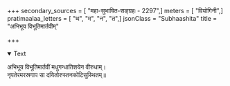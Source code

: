 +++
secondary_sources = [ "महा-सुभाषित-सङ्ग्रहः - 2297",]
meters = [ "वियोगिनी",]
pratimaalaa_letters = [ "थ", "म", "न", "त",]
jsonClass = "Subhaashita"
title = "अभिभूय विभूतिमार्तवीम्"

+++

<details open><summary>Text</summary>

अभिभूय विभूतिमार्तवीं मधुगन्धातिशयेन वीरुधाम्।  
नृपतेरमरस्रगाप सा दयितोरुस्तनकोटिसुस्थितम्॥
</details>
